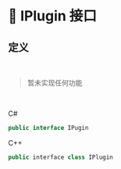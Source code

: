 # 🔗 IPlugin 接口

## 定义

<br>

> 暂未实现任何功能

<br>

C#
```cs
public interface IPugin
```
C++
```cpp
public interface class IPlugin
```
